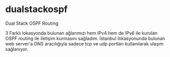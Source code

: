 # dualstackospf
Dual Stack OSPF Routing

3 Farklı lokasyonda bulunan ağlarımızı hem IPv4 hem de IPv6 ile kurulan OSPF routing ile iletişim kurmasını sağladım.
İstanbul lokasyonunda bulunan web server'a DNS aracılığıyla sadece tcp ve udp portları kullanılarak ulaşım sağlanıyor.
